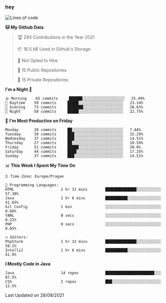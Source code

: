 ### hey

<!--START_SECTION:waka-->
![Lines of code](https://img.shields.io/badge/From%20Hello%20World%20I%27ve%20Written-108883%20lines%20of%20code-blue)

**🐱 My Github Data** 

> 🏆 293 Contributions in the Year 2021
 > 
> 📦 16.5 kB Used in Github's Storage 
 > 
> 🚫 Not Opted to Hire
 > 
> 📜 15 Public Repositories 
 > 
> 🔑 15 Private Repositories  
 > 
**I'm a Night 🦉** 

```text
🌞 Morning    65 commits     ██████░░░░░░░░░░░░░░░░░░░   25.49% 
🌆 Daytime    59 commits     █████░░░░░░░░░░░░░░░░░░░░   23.14% 
🌃 Evening    73 commits     ███████░░░░░░░░░░░░░░░░░░   28.63% 
🌙 Night      58 commits     █████░░░░░░░░░░░░░░░░░░░░   22.75%

```
📅 **I'm Most Productive on Friday** 

```text
Monday       20 commits     ██░░░░░░░░░░░░░░░░░░░░░░░   7.84% 
Tuesday      39 commits     ███░░░░░░░░░░░░░░░░░░░░░░   15.29% 
Wednesday    37 commits     ███░░░░░░░░░░░░░░░░░░░░░░   14.51% 
Thursday     27 commits     ██░░░░░░░░░░░░░░░░░░░░░░░   10.59% 
Friday       51 commits     █████░░░░░░░░░░░░░░░░░░░░   20.0% 
Saturday     44 commits     ████░░░░░░░░░░░░░░░░░░░░░   17.25% 
Sunday       37 commits     ███░░░░░░░░░░░░░░░░░░░░░░   14.51%

```


📊 **This Week I Spent My Time On** 

```text
⌚︎ Time Zone: Europe/Prague

💬 Programming Languages: 
HTML                     1 hr 31 mins        ██████████████░░░░░░░░░░░   57.38% 
Java                     1 hr 6 mins         ██████████░░░░░░░░░░░░░░░   41.65% 
Git Config               1 min               ░░░░░░░░░░░░░░░░░░░░░░░░░   0.68% 
YAML                     0 secs              ░░░░░░░░░░░░░░░░░░░░░░░░░   0.22% 
PHP                      0 secs              ░░░░░░░░░░░░░░░░░░░░░░░░░   0.05%

🔥 Editors: 
PhpStorm                 1 hr 32 mins        ██████████████░░░░░░░░░░░   58.1% 
IntelliJ                 1 hr 6 mins         ██████████░░░░░░░░░░░░░░░   41.9%

```

**I Mostly Code in Java** 

```text
Java                     14 repos            ██████████████████████░░░   87.5% 
CSS                      2 repos             ███░░░░░░░░░░░░░░░░░░░░░░   12.5%

```



 Last Updated on 28/08/2021
<!--END_SECTION:waka-->
